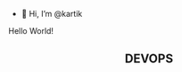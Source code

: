 - 👋 Hi, I’m @kartik

Hello World!
<!---
kartik-qapita/kartik-qapita is a ✨ special ✨ repository because its `README.md` (this file) appears on your GitHub profile.
You can click the Preview link to take a look at your changes.
--->
<h2 align="center">DEVOPS</h2>
